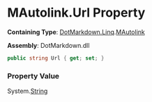 # MAutolink\.Url Property

**Containing Type**: [DotMarkdown.Linq](../../README.md)\.[MAutolink](../README.md)

**Assembly**: DotMarkdown\.dll

```csharp
public string Url { get; set; }
```

### Property Value

System\.[String](https://docs.microsoft.com/en-us/dotnet/api/system.string)

